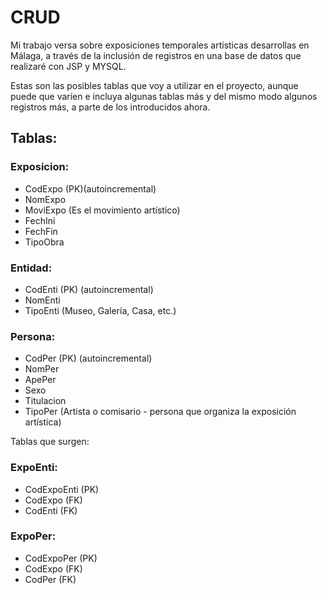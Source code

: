 # CRUD

Mi trabajo versa sobre exposiciones temporales artísticas desarrollas en Málaga, a través de la inclusión de registros en una base de datos que realizaré con JSP y MYSQL.

Estas son las posibles tablas que voy a utilizar en el proyecto, aunque puede que varíen e incluya algunas tablas más y del mismo modo algunos registros más, a parte de los introducidos ahora.

## Tablas:

### Exposicion:
* CodExpo (PK)(autoincremental)
* NomExpo
* MoviExpo (Es el movimiento artístico)
* FechIni 
* FechFin
* TipoObra

### Entidad:
* CodEnti (PK) (autoincremental)
* NomEnti
* TipoEnti (Museo, Galería, Casa, etc.)

### Persona:
* CodPer (PK) (autoincremental)
* NomPer
* ApePer
* Sexo
* Titulacion
* TipoPer (Artista o comisario - persona que organiza la exposición artística)




Tablas que surgen:


### ExpoEnti:
* CodExpoEnti (PK)
* CodExpo (FK)
* CodEnti (FK)

### ExpoPer:
* CodExpoPer (PK)
* CodExpo (FK)
* CodPer (FK)
